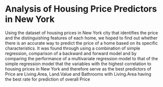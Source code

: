 # Analysis of Housing Price Predictors in New York

Using the dataset of housing prices in New York city that identifies the
price and the distinguishing features of each home, we hoped to find out
whether there is an accurate way to predict the price of a home based on
its specific characteristics. It was found through using a combination of
simple regression, comparison of a backward and forward model and by
comparing the performance of a multivariate regression model to that of
the simple regression model that the variables with the highest correlation
to housing prices in New York and therefore serve as the best predictors of
Price are Living.Area, Land.Value and Bathrooms with Living.Area having
the best rate for prediction of overall Price
